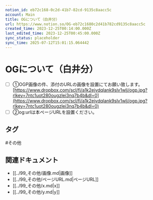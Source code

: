 ```yaml
---
notion_id: eb72c168-0c2d-41b7-82cd-9135c8aacc5c
account: Main
title: OGについて（白井分）
url: https://www.notion.so/OG-eb72c1680c2d41b782cd9135c8aacc5c
created_time: 2023-12-25T00:14:00.000Z
last_edited_time: 2023-12-25T00:45:00.000Z
sync_status: placeholder
sync_time: 2025-07-12T15:01:15.064442
---
```

# OGについて（白井分）

- [ ] ①OGP画像の件、添付のURLの画像を設置にてお願い致します。
[https://www.dropbox.com/scl/fi/a1k2ejvdqlank9slv1wlj/ogp.jpg?rlkey=7ntc1uot280ougzlei3nq7b4b&dl=0](https://www.dropbox.com/scl/fi/a1k2ejvdqlank9slv1wlj/ogp.jpg?rlkey=7ntc1uot280ougzlei3nq7b4b&dl=0)
- [ ] ②og:urlは本ページURLを設置ください。

## タグ

#その他 

## 関連ドキュメント

- [[../99_その他/画像.md|画像]]
- [[../99_その他/ページURL.md|ページURL]]
- [[../99_その他/x.md|x]]
- [[../99_その他/y.md|y]]
